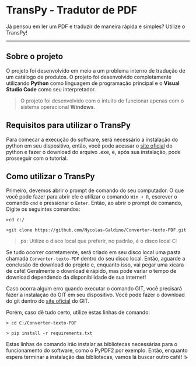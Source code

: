 # TransPy - Tradutor de PDF
Já pensou em ler um PDF e traduzir de maneira rápida e simples? Utilize o TransPy!

-----
## Sobre o projeto

O projeto foi desenvolvido em meio a um problema interno de tradução de um catálogo de produtos. 
O projeto foi desenvolvido completamente utilizando **Python** como linguagem de programação principal e o **Visual Studio Code** como seu interpretador. 

> O projeto foi desenvolvido com o intuito de funcionar apenas com o sistema operacional **Windows**.

## Requisitos para utilizar o TransPy
Para comecar a execução do software, será necessário a instalação do python em seu dispositivo, então, você pode acessar o [site oficial](python.org) do python e fazer o download do arquivo .exe, e, após sua instalação, pode prosseguir com o tutorial.

## Como utilizar o TransPy

Primeiro, devemos abrir o prompt de comando do seu computador. O que você pode fazer para abrir ele é utilizar o comando `Win + R`, escrever o comando `cmd` e pressionar o `Enter`.  Então, ao abrir o prompt de comando, Digite os seguintes comandos:

```
>cd c:/

>git clone https://github.com/Nycolas-Galdino/Converter-texto-PDF.git 
```

>ps: Utilize o disco local que preferir, no padrão, é o disco local C:

Se tudo ocorrer corretamente, será criado em seu disco local uma pasta chamada `Converter-texto-PDF` dentro do seu disco local.
Então, aguarde a conclusão de download do projeto e, enquanto isso, vai pegar uma xícara de café! Geralmente o download é rápido, mas pode variar o tempo de download dependendo da disponibilidade de sua internet!

Caso ocorra algum erro quando executar o comando GIT, você precisará fazer a instalação do GIT em seu dispositivo. Você pode fazer o download do git dentro do [site oficial](https://git-scm.com/downloads) do GIT. 

Porém, caso dê tudo certo, utilize estas linhas de comando:

```
> cd C:/Converter-texto-PDF

> pip install -r requirements.txt
```

Estas linhas de comando irão instalar as bibliotecas necessárias para o funcionamento do software, como o PyPDF2 por exemplo. Então, enquanto espera terminar a instalação das bibliotecas, vamos lá buscar outro café! ☕

